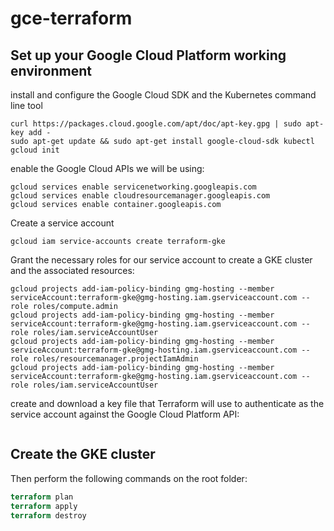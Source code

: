 # gce-terraform

## Set up your Google Cloud Platform working environment

install and configure the Google Cloud SDK and the Kubernetes command line tool

```echo "deb https://packages.cloud.google.com/apt cloud-sdk main" | sudo tee -a /etc/apt/sources.list.d/google-cloud-sdk.list
curl https://packages.cloud.google.com/apt/doc/apt-key.gpg | sudo apt-key add -
sudo apt-get update && sudo apt-get install google-cloud-sdk kubectl
gcloud init
```

enable the Google Cloud APIs we will be using:

```gcloud services enable compute.googleapis.com
gcloud services enable servicenetworking.googleapis.com
gcloud services enable cloudresourcemanager.googleapis.com
gcloud services enable container.googleapis.com
```

Create a service account

```gcloud iam service-accounts create terraform-gke```

Grant the necessary roles for our service account to create a GKE cluster and the associated resources:


```gcloud projects add-iam-policy-binding gmg-hosting --member serviceAccount:terraform-gke@gmg-hosting.iam.gserviceaccount.com --role roles/container.admin
gcloud projects add-iam-policy-binding gmg-hosting --member serviceAccount:terraform-gke@gmg-hosting.iam.gserviceaccount.com --role roles/compute.admin
gcloud projects add-iam-policy-binding gmg-hosting --member serviceAccount:terraform-gke@gmg-hosting.iam.gserviceaccount.com --role roles/iam.serviceAccountUser
gcloud projects add-iam-policy-binding gmg-hosting --member serviceAccount:terraform-gke@gmg-hosting.iam.gserviceaccount.com --role roles/resourcemanager.projectIamAdmin
gcloud projects add-iam-policy-binding gmg-hosting --member serviceAccount:terraform-gke@gmg-hosting.iam.gserviceaccount.com --role roles/iam.serviceAccountUser
```


create and download a key file that Terraform will use to authenticate as the service account against the Google Cloud Platform API:

```gcloud iam service-accounts keys create terraform-gke-keyfile.json --iam-account=terraform-gke@gmg-hosting.iam.gserviceaccount.com
```



## Create the GKE cluster

Then perform the following commands on the root folder:

```terraform init
terraform plan
terraform apply
terraform destroy
```

